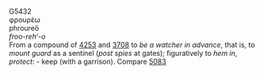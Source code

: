 <body>
  <p>G5432<br>  φρουρέω  <br> phroureō  <br><i>froo-reh‘-o </i><br>From a compound of <a href="g4253.htm">4253</a> and <a href="g3708.htm">3708</a>  to <i>be</i> <i>a</i> <i>watcher</i> <i>in</i> <i>advance</i>, that is, to <i>mount</i> <i>guard</i> as a sentinel (<i>post</i> <i>spies</i> at gates); figuratively to <i>hem</i> <i>in</i>, <i>protect</i>: - keep (with a garrison). Compare <a href="g5083.htm">5083</a> <br></p>
 </body>